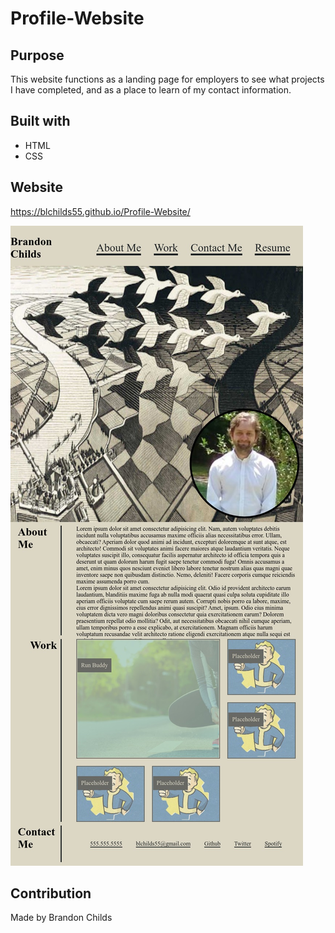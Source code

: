 # Profile-Website

## Purpose
This website functions as a landing page for employers to see what projects I have completed, and as a place to learn of my contact information.

## Built with
* HTML
* CSS

## Website
https://blchilds55.github.io/Profile-Website/



<img src="https://github.com/blchilds55/Profile-Website/blob/master/assets/images/download.jpg">

## Contribution
Made by Brandon Childs
